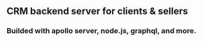 ## CRM backend server for clients & sellers 
### Builded with apollo server, node.js, graphql, and more.

